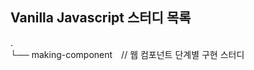 ## Vanilla Javascript 스터디 목록

.<br>
└── making-component　// 웹 컴포넌트 단계별 구현 스터디<br> 





<!--
　　　　　　　
.
├── index.html
└── src
    ├── App.js               # main에서 App 컴포넌트를 마운트한다.
    ├── main.js              # js의 entry 포인트
    ├── components
    │   ├── ItemAppender.js
    │   ├── ItemFilter.js
    │   └── Items.js
    └── core
        └── Component.js
-->